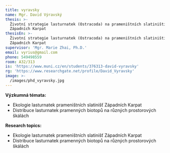 ```yaml
---
title: vyravsky
name: Mgr. David Výravský
thesis: >-
  Životní strategie lasturnatek (Ostracoda) na prameništních slatiništích
  Západních Karpat
thesisEn: >-
  Životní strategie lasturnatek (Ostracoda) na prameništních slatiništích
  Západních Karpat
supervisor: 'Mgr. Marie Zhai, Ph.D.'
email: vyrius@gmail.com
phone: 549498559
room: A32/313
is: 'https://www.muni.cz/en/students/376313-david-vyravsky'
rg: 'https://www.researchgate.net/profile/David_Vyravsky'
image: >-
  /images/phd_vyravsky.jpg
---
```

<div class="cz">

**Výzkumná témata:**

* Ekologie lasturnatek prameništních slatinišť Západních Karpat
* Distribuce lasturnatek pramenných biotopů na různých prostorových škálách
</div>

<div class="en">

**Research topics:**

* Ekologie lasturnatek prameništních slatinišť Západních Karpat
* Distribuce lasturnatek pramenných biotopů na různých prostorových škálách
</div>